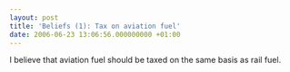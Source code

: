 ```yaml
---
layout: post
title: 'Beliefs (1): Tax on aviation fuel'
date: 2006-06-23 13:06:56.000000000 +01:00
---
```

<p>I believe that aviation fuel should be taxed on the same basis as rail fuel.
</p>
